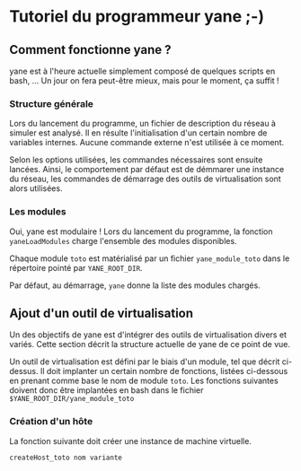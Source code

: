 # Tutoriel du programmeur yane ;-)

## Comment fonctionne yane ?

yane est à l'heure actuelle simplement composé de quelques scripts en
bash, ... Un jour on fera peut-être mieux, mais pour le moment, ça
suffit !

### Structure générale

Lors du lancement du programme, un fichier de description du réseau à
simuler est analysé. Il en résulte l'initialisation d'un certain
nombre de variables internes. Aucune commande externe n'est utilisée à
ce moment.

Selon les options utilisées, les commandes nécessaires sont ensuite
lancées. Ainsi, le comportement par défaut est de démmarer une
instance du réseau, les commandes de démarrage des outils de
virtualisation sont alors utilisées.

### Les modules

Oui, yane est modulaire ! Lors du lancement du programme, la fonction
`yaneLoadModules` charge l'ensemble des modules disponibles.

Chaque module `toto` est matérialisé par un fichier `yane_module_toto`
dans le répertoire pointé par `YANE_ROOT_DIR`.

Par défaut, au démarrage, `yane` donne la liste des modules chargés.

## Ajout d'un outil de virtualisation

Un des objectifs de yane est d'intégrer des outils de virtualisation
divers et variés. Cette section décrit la structure actuelle de yane
de ce point de vue.

Un outil de virtualisation est défini par le biais d'un module, tel
que décrit ci-dessus. Il doit implanter un certain nombre de
fonctions, listées ci-dessous en prenant comme base le nom de module
`toto`. Les fonctions suivantes doivent donc être implantées en bash
dans le fichier `$YANE_ROOT_DIR/yane_module_toto`

### Création d'un hôte

La fonction suivante doit créer une instance de machine virtuelle.

```createHost_toto nom variante```



